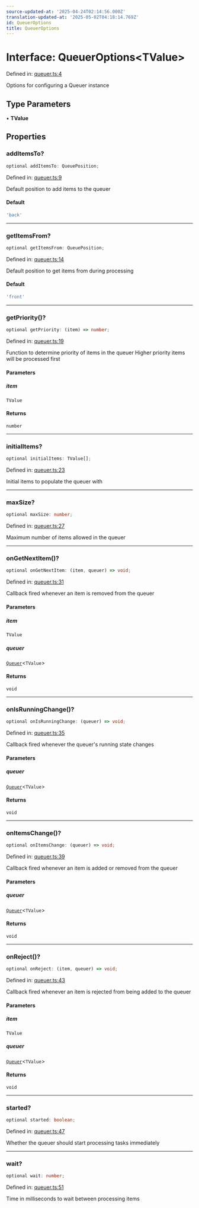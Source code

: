 ```yaml
---
source-updated-at: '2025-04-24T02:14:56.000Z'
translation-updated-at: '2025-05-02T04:18:14.769Z'
id: QueuerOptions
title: QueuerOptions
---
```


<!-- DO NOT EDIT: this page is autogenerated from the type comments -->

# Interface: QueuerOptions\<TValue\>

Defined in: [queuer.ts:4](https://github.com/TanStack/pacer/blob/main/packages/pacer/src/queuer.ts#L4)

Options for configuring a Queuer instance

## Type Parameters

• **TValue**

## Properties

### addItemsTo?

```ts
optional addItemsTo: QueuePosition;
```

Defined in: [queuer.ts:9](https://github.com/TanStack/pacer/blob/main/packages/pacer/src/queuer.ts#L9)

Default position to add items to the queuer

#### Default

```ts
'back'
```

***

### getItemsFrom?

```ts
optional getItemsFrom: QueuePosition;
```

Defined in: [queuer.ts:14](https://github.com/TanStack/pacer/blob/main/packages/pacer/src/queuer.ts#L14)

Default position to get items from during processing

#### Default

```ts
'front'
```

***

### getPriority()?

```ts
optional getPriority: (item) => number;
```

Defined in: [queuer.ts:19](https://github.com/TanStack/pacer/blob/main/packages/pacer/src/queuer.ts#L19)

Function to determine priority of items in the queuer
Higher priority items will be processed first

#### Parameters

##### item

`TValue`

#### Returns

`number`

***

### initialItems?

```ts
optional initialItems: TValue[];
```

Defined in: [queuer.ts:23](https://github.com/TanStack/pacer/blob/main/packages/pacer/src/queuer.ts#L23)

Initial items to populate the queuer with

***

### maxSize?

```ts
optional maxSize: number;
```

Defined in: [queuer.ts:27](https://github.com/TanStack/pacer/blob/main/packages/pacer/src/queuer.ts#L27)

Maximum number of items allowed in the queuer

***

### onGetNextItem()?

```ts
optional onGetNextItem: (item, queuer) => void;
```

Defined in: [queuer.ts:31](https://github.com/TanStack/pacer/blob/main/packages/pacer/src/queuer.ts#L31)

Callback fired whenever an item is removed from the queuer

#### Parameters

##### item

`TValue`

##### queuer

[`Queuer`](../classes/queuer.md)\<`TValue`\>

#### Returns

`void`

***

### onIsRunningChange()?

```ts
optional onIsRunningChange: (queuer) => void;
```

Defined in: [queuer.ts:35](https://github.com/TanStack/pacer/blob/main/packages/pacer/src/queuer.ts#L35)

Callback fired whenever the queuer's running state changes

#### Parameters

##### queuer

[`Queuer`](../classes/queuer.md)\<`TValue`\>

#### Returns

`void`

***

### onItemsChange()?

```ts
optional onItemsChange: (queuer) => void;
```

Defined in: [queuer.ts:39](https://github.com/TanStack/pacer/blob/main/packages/pacer/src/queuer.ts#L39)

Callback fired whenever an item is added or removed from the queuer

#### Parameters

##### queuer

[`Queuer`](../classes/queuer.md)\<`TValue`\>

#### Returns

`void`

***

### onReject()?

```ts
optional onReject: (item, queuer) => void;
```

Defined in: [queuer.ts:43](https://github.com/TanStack/pacer/blob/main/packages/pacer/src/queuer.ts#L43)

Callback fired whenever an item is rejected from being added to the queuer

#### Parameters

##### item

`TValue`

##### queuer

[`Queuer`](../classes/queuer.md)\<`TValue`\>

#### Returns

`void`

***

### started?

```ts
optional started: boolean;
```

Defined in: [queuer.ts:47](https://github.com/TanStack/pacer/blob/main/packages/pacer/src/queuer.ts#L47)

Whether the queuer should start processing tasks immediately

***

### wait?

```ts
optional wait: number;
```

Defined in: [queuer.ts:51](https://github.com/TanStack/pacer/blob/main/packages/pacer/src/queuer.ts#L51)

Time in milliseconds to wait between processing items
